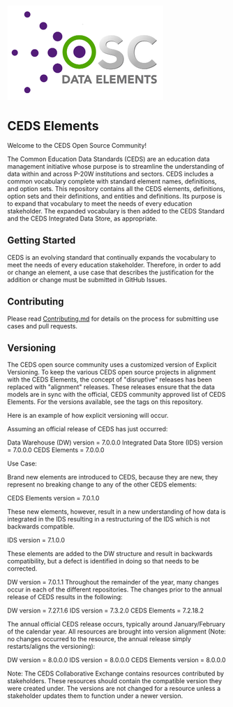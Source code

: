 ![CEDS Elements Logo](/res/CEDS-Elements-Logo-Full-Medium.png "CEDS Elements")

# CEDS Elements 
Welcome to the CEDS Open Source Community! 

The Common Education Data Standards (CEDS) are an education data management initiative whose purpose is to streamline the understanding of data within and across P-20W institutions and sectors. CEDS includes a common vocabulary complete with standard element names, definitions, and option sets. This repository contains all the CEDS elements, definitions, option sets and their definitions, and entities and definitions. Its purpose is to expand that vocabulary to meet the needs of every education stakeholder. The expanded vocabulary is then added to the CEDS Standard and the CEDS Integrated Data Store, as appropriate.

## Getting Started
CEDS is an evolving standard that continually expands the vocabulary to meet the needs of every education stakeholder. Therefore, in order to add or change an element, a use case that describes the justification for the addition or change must be submitted in GitHub Issues.

## Contributing
Please read [Contributing.md](https://github.com/CEDStandards/CEDS-Elements/blob/master/Contributing.md) for details on the process for submitting use cases and pull requests.

## Versioning 
The CEDS open source community uses a customized version of Explicit Versioning. To keep the various CEDS open source projects in alignment with the CEDS Elements, the concept of "disruptive" releases has been replaced with "alignment" releases. These releases ensure that the data models are in sync with the official, CEDS community approved list of CEDS Elements. For the versions available, see the tags on this repository.

Here is an example of how explicit versioning will occur.

Assuming an official release of CEDS has just occurred:

Data Warehouse (DW) version = 7.0.0.0
Integrated Data Store (IDS) version = 7.0.0.0
CEDS Elements = 7.0.0.0

Use Case:

Brand new elements are introduced to CEDS, because they are new, they represent no breaking change to any of the other CEDS elements:

CEDS Elements version = 7.0.1.0

These new elements, however, result in a new understanding of how data is integrated in the IDS resulting in a restructuring of the IDS which is not backwards compatible.

IDS version = 7.1.0.0

These elements are added to the DW structure and result in backwards compatibility, but a defect is identified in doing so that needs to be corrected.

DW version = 7.0.1.1
Throughout the remainder of the year, many changes occur in each of the different repositories. The changes prior to the annual release of CEDS results in the following:

DW version = 7.27.1.6
IDS version = 7.3.2.0
CEDS Elements = 7.2.18.2

The annual official CEDS release occurs, typically around January/February of the calendar year. All resources are brought into version alignment (Note: no changes occurred to the resource, the annual release simply restarts/aligns the versioning):

DW version = 8.0.0.0
IDS version = 8.0.0.0
CEDS Elements version = 8.0.0.0

Note: The CEDS Collaborative Exchange contains resources contributed by stakeholders. These resources should contain the compatible version they were created under.  The versions are not changed for a resource unless a stakeholder updates them to function under a newer version.

